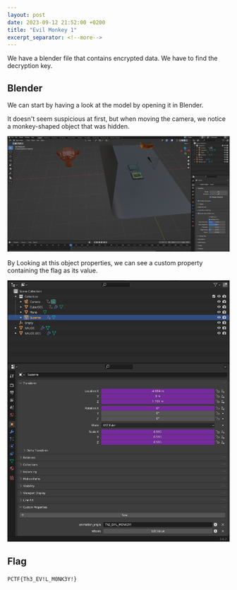 ```yaml
---
layout: post
date: 2023-09-12 21:52:00 +0200
title: "Evil Monkey 1"
excerpt_separator: <!--more-->
---
```


We have a blender file that contains encrypted data. We have to find the decryption key.

<!--more-->

## Blender

We can start by having a look at the model by opening it in Blender.

It doesn't seem suspicious at first, but when moving the camera, we notice a monkey-shaped object that was hidden.

![Alt text](/assets/pctf/evil-monkey-1-1.png)


By Looking at this object properties, we can see a custom property containing the flag as its value.

![Alt text](/assets/pctf/evil-monkey-1-2.png)


## Flag

`PCTF{Th3_EV!L_M0NK3Y!}`